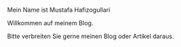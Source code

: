 Mein Name ist Mustafa Hafizogullari

Willkommen auf meinem Blog.

Bitte verbreiten Sie gerne meinen Blog oder Artikel daraus.
